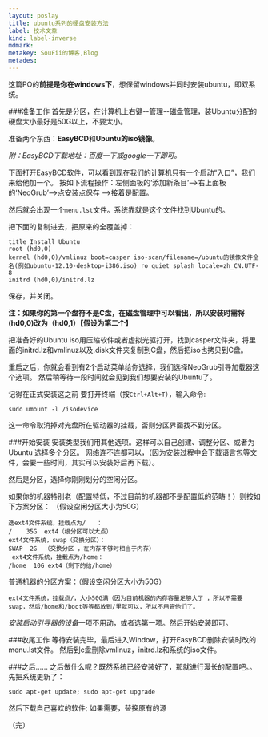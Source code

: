 ```yaml
---
layout: poslay
title: ubuntu系列的硬盘安装方法
label: 技术文章
kind: label-inverse
mdmark:
metakey: SouFii的博客,Blog
metades:
---
```


这篇PO的**前提是你在windows下**，想保留windows并同时安装ubuntu，即双系统。

###准备工作
首先是分区，在计算机上右键--管理--磁盘管理，装Ubuntu分配的硬盘大小最好是50G以上，不要太小。

准备两个东西：**EasyBCD**和**Ubuntu的iso镜像**。

*附：EasyBCD下载地址：百度一下或google一下即可。*

下面打开EasyBCD软件，可以看到现在我们的计算机只有一个启动“入口”，我们来给他加一个。
按如下流程操作：左侧面板的‘添加新条目’——>右上面板的‘NeoGrub’——>点安装点保存 ——>接着是配置。

然后就会出现一个`menu.lst`文件。系统靠就是这个文件找到Ubuntu的。

把下面的复制进去，把原来的全覆盖掉：

    title Install Ubuntu
    root (hd0,0)
    kernel (hd0,0)/vmlinuz boot=casper iso-scan/filename=/ubuntu的镜像文件全名(例如ubuntu-12.10-desktop-i386.iso) ro quiet splash locale=zh_CN.UTF-8
    initrd (hd0,0)/initrd.lz

保存，并关闭。

**注：如果你的第一个盘符不是C盘，在磁盘管理中可以看出，所以安装时需将(hd0,0)改为（hd0,1）【假设为第二个】**

把准备好的Ubuntu iso用压缩软件或者虚拟光驱打开，找到casper文件夹，将里面的initrd.lz和vmlinuz以及.disk文件夹复制到C盘，然后把iso也拷贝到C盘。

重启之后，你就会看到有2个启动菜单给你选择，我们选择NeoGrub引导加载器这个选项。
然后稍等待一段时间就会见到我们想要安装的Ubuntu了。

记得在正式安装这之前 要打开终端（按`Ctrl+Alt+T`），输入命令:

	sudo umount -l /isodevice

这一命令取消掉对光盘所在驱动器的挂载，否则分区界面找不到分区。

###开始安装
安装类型我们用其他选项。这样可以自己创建、调整分区、或者为 Ubuntu 选择多个分区。
网络连不连都可以，（因为安装过程中会下载语言包等文件，会要一些时间，其实可以安装好后再下载）。

然后是分区，选择你刚刚划分的空闲分区。

如果你的机器特别老（配置特低，不过目前的机器都不是配置低的范畴！）则按如下方案分区：
（假设空闲分区大小为50G）

    选ext4文件系统，挂载点为/   ：
    /    35G  ext4（根分区可以大点）
    ext4文件系统，swap（交换分区）：
    SWAP  2G  （交换分区 ，在内存不够时相当于内存）
     ext4文件系统，挂载点为/home：
    /home  10G ext4（剩下的给/home）

普通机器的分区方案：（假设空闲分区大小为50G）

    ext4文件系统，挂载点/，大小50G满（因为目前机器的内存容量足够大了 ，所以不需要swap，然后/home和/boot等等都放到/里就可以，所以不用管他们了。

*安装启动引导器的设备*一项不用动，或者选第一项。然后开始安装即可。

###收尾工作
等待安装完毕，最后进入Window，打开EasyBCD删除安装时改的menu.lst文件。
然后到c盘删除vmlinuz，initrd.lz和系统的iso文件。

###之后……
之后做什么呢？既然系统已经安装好了，那就进行漫长的配置吧。。先把系统更新了：

	sudo apt-get update; sudo apt-get upgrade

然后下载自己喜欢的软件; 如果需要，替换原有的源

（完）
